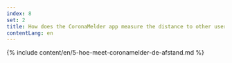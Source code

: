 ```yaml
---
index: 8
set: 2
title: How does the CoronaMelder app measure the distance to other users of the app?
contentLang: en
---
```

{% include content/en/5-hoe-meet-coronamelder-de-afstand.md %}
